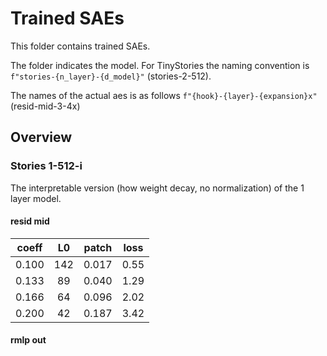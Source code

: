 # Trained SAEs

This folder contains trained SAEs.

The folder indicates the model. For TinyStories the naming convention is ``f"stories-{n_layer}-{d_model}"`` (stories-2-512).

The names of the actual aes is as follows ``f"{hook}-{layer}-{expansion}x"`` (resid-mid-3-4x)


## Overview

### Stories 1-512-i

The interpretable version (how weight decay, no normalization) of the 1 layer model.

#### resid mid

| coeff | L0  | patch | loss |
|-------|:---:|:-----:|------|
| 0.100 | 142 | 0.017 | 0.55 |
| 0.133 | 89  | 0.040 | 1.29 |
| 0.166 | 64  | 0.096 | 2.02 |
| 0.200 | 42  | 0.187 | 3.42 |

#### rmlp out
